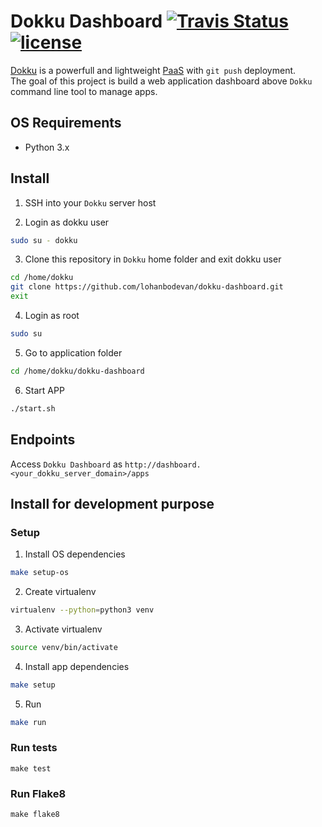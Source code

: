 # Dokku Dashboard <a href="https://travis-ci.org/lohanbodevan/dokku-dashboard"><img alt="Travis Status" src="https://travis-ci.org/lohanbodevan/dokku-dashboards.svg?branch=master"></a> [![license](https://img.shields.io/github/license/mashape/apistatus.svg?maxAge=2592000)](https://github.com/lohanbodevan/dokku-dashboard/blob/master/LICENSE)


[Dokku](https://github.com/dokku/dokku) is a powerfull and lightweight [PaaS](https://en.wikipedia.org/wiki/Platform_as_a_service) with `git push` deployment.  
The goal of this project is build a web application dashboard above `Dokku` command line tool to manage apps.


## OS Requirements
* Python 3.x
## Install
1. SSH into your `Dokku` server host

2. Login as dokku user
```bash
sudo su - dokku
```

3. Clone this repository in `Dokku` home folder and exit dokku user
```bash
cd /home/dokku
git clone https://github.com/lohanbodevan/dokku-dashboard.git
exit
```

4. Login as root
```bash
sudo su
```

5. Go to application folder
```bash
cd /home/dokku/dokku-dashboard
```

6. Start APP
```bash
./start.sh
```

## Endpoints
Access `Dokku Dashboard` as `http://dashboard.<your_dokku_server_domain>/apps`


## Install for development purpose
### Setup
1. Install OS dependencies
```bash
make setup-os
```

2. Create virtualenv
```bash
virtualenv --python=python3 venv
```

3. Activate virtualenv
```bash
source venv/bin/activate
```

4. Install app dependencies
```bash
make setup
```

5. Run
```bash
make run
```

### Run tests
```
make test
```

### Run Flake8
```
make flake8
```
